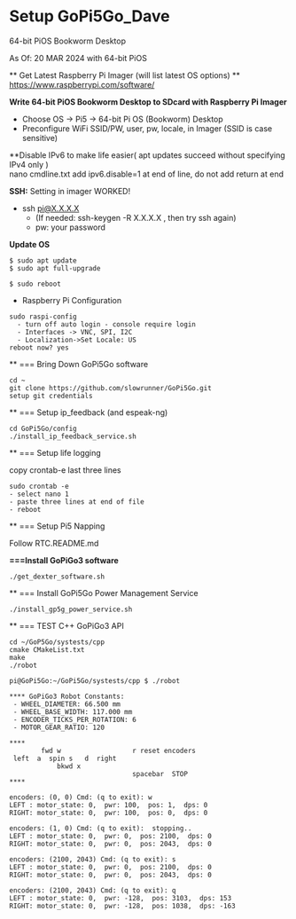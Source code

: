 # Setup GoPi5Go_Dave 

64-bit PiOS Bookworm Desktop


As Of: 20 MAR 2024 with 64-bit PiOS  

** Get Latest Raspberry Pi Imager (will list latest OS options) **  
https://www.raspberrypi.com/software/  

**Write 64-bit PiOS Bookworm Desktop to SDcard with Raspberry Pi Imager**  
  - Choose OS -> Pi5 ->  64-bit Pi OS (Bookworm) Desktop  
  - Preconfigure WiFi SSID/PW, user, pw, locale, in Imager (SSID is case sensitive)  

**Disable IPv6 to make life easier( apt updates succeed without specifying IPv4 only )  
nano cmdline.txt  add ipv6.disable=1 at end of line, do not add return at end  


**SSH:**   Setting in imager WORKED!  
 - ssh pi@X.X.X.X   
   - (If needed:  ssh-keygen -R X.X.X.X  , then try ssh again)  
   - pw: your password  


**Update OS**  

```
$ sudo apt update
$ sudo apt full-upgrade

$ sudo reboot
```


- Raspberry Pi Configuration  

```
sudo raspi-config
  - turn off auto login - console require login
  - Interfaces -> VNC, SPI, I2C
  - Localization->Set Locale: US
reboot now? yes
```

** === Bring Down GoPi5Go software  

```
cd ~
git clone https://github.com/slowrunner/GoPi5Go.git
setup git credentials
```

** === Setup ip_feedback (and espeak-ng)  

```
cd GoPi5Go/config
./install_ip_feedback_service.sh
```


** === Setup life logging

copy crontab-e last three lines  

```
sudo crontab -e
- select nano 1
- paste three lines at end of file
- reboot
```


** === Setup Pi5 Napping  

Follow RTC.README.md  


**===Install GoPiGo3 software**  

```
./get_dexter_software.sh
```

** === Install GoPi5Go Power Management Service  

```
./install_gp5g_power_service.sh
```

** === TEST C++ GoPiGo3 API

```
cd ~/GoP5Go/systests/cpp
cmake CMakeList.txt
make
./robot

pi@GoPi5Go:~/GoPi5Go/systests/cpp $ ./robot

**** GoPiGo3 Robot Constants:
 - WHEEL_DIAMETER: 66.500 mm
 - WHEEL_BASE_WIDTH: 117.000 mm
 - ENCODER_TICKS_PER_ROTATION: 6
 - MOTOR_GEAR_RATIO: 120

****
        fwd w                  r reset encoders 
 left  a  spin s   d  right
            bkwd x 
                               spacebar  STOP
****

encoders: (0, 0) Cmd: (q to exit): w
LEFT : motor_state: 0,  pwr: 100,  pos: 1,  dps: 0
RIGHT: motor_state: 0,  pwr: 100,  pos: 0,  dps: 0

encoders: (1, 0) Cmd: (q to exit):  stopping..
LEFT : motor_state: 0,  pwr: 0,  pos: 2100,  dps: 0
RIGHT: motor_state: 0,  pwr: 0,  pos: 2043,  dps: 0

encoders: (2100, 2043) Cmd: (q to exit): s
LEFT : motor_state: 0,  pwr: 0,  pos: 2100,  dps: 0
RIGHT: motor_state: 0,  pwr: 0,  pos: 2043,  dps: 0

encoders: (2100, 2043) Cmd: (q to exit): q
LEFT : motor_state: 0,  pwr: -128,  pos: 3103,  dps: 153
RIGHT: motor_state: 0,  pwr: -128,  pos: 1038,  dps: -163
```
